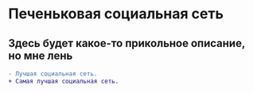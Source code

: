 <h1> Печеньковая социальная сеть </h1>

<h2> Здесь будет какое-то прикольное описание, но мне лень </h2>

```diff
- Лучшая социальная сеть.
+ Самая лучшая социальная сеть.
```

